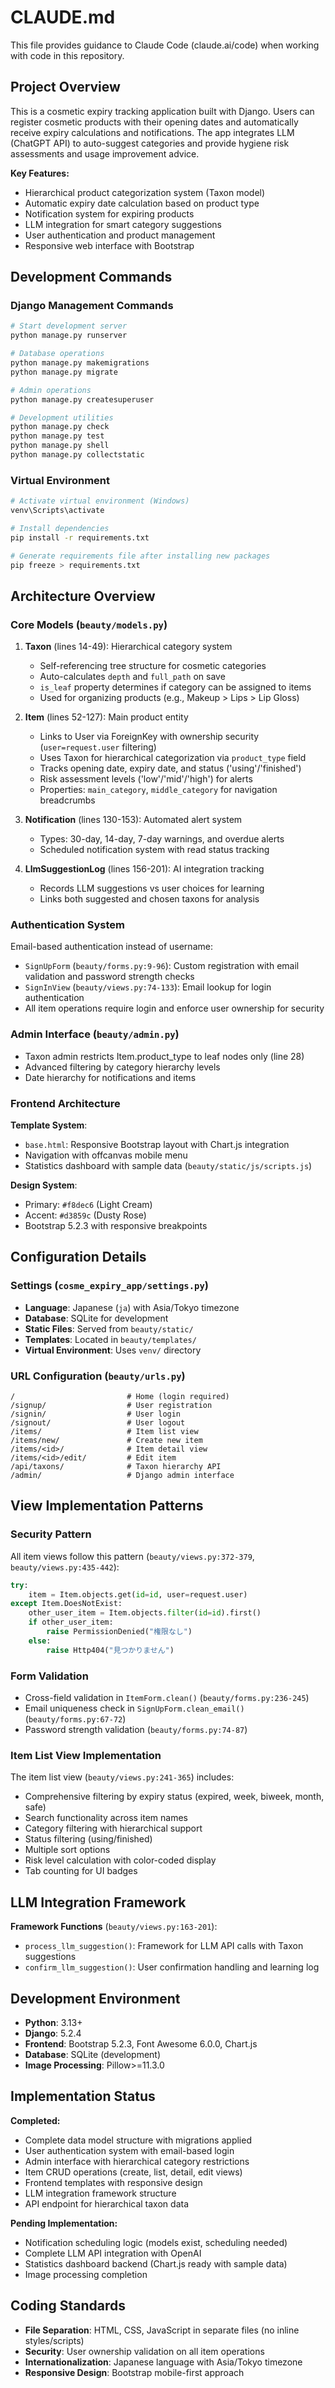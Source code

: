 # CLAUDE.md

This file provides guidance to Claude Code (claude.ai/code) when working with code in this repository.

## Project Overview

This is a cosmetic expiry tracking application built with Django. Users can register cosmetic products with their opening dates and automatically receive expiry calculations and notifications. The app integrates LLM (ChatGPT API) to auto-suggest categories and provide hygiene risk assessments and usage improvement advice.

**Key Features:**
- Hierarchical product categorization system (Taxon model)
- Automatic expiry date calculation based on product type
- Notification system for expiring products
- LLM integration for smart category suggestions
- User authentication and product management
- Responsive web interface with Bootstrap

## Development Commands

### Django Management Commands

```bash
# Start development server
python manage.py runserver

# Database operations
python manage.py makemigrations
python manage.py migrate

# Admin operations
python manage.py createsuperuser

# Development utilities
python manage.py check
python manage.py test
python manage.py shell
python manage.py collectstatic
```

### Virtual Environment

```bash
# Activate virtual environment (Windows)
venv\Scripts\activate

# Install dependencies
pip install -r requirements.txt

# Generate requirements file after installing new packages
pip freeze > requirements.txt
```

## Architecture Overview

### Core Models (`beauty/models.py`)

1. **Taxon** (lines 14-49): Hierarchical category system
   - Self-referencing tree structure for cosmetic categories
   - Auto-calculates `depth` and `full_path` on save
   - `is_leaf` property determines if category can be assigned to items
   - Used for organizing products (e.g., Makeup > Lips > Lip Gloss)

2. **Item** (lines 52-127): Main product entity
   - Links to User via ForeignKey with ownership security (`user=request.user` filtering)
   - Uses Taxon for hierarchical categorization via `product_type` field
   - Tracks opening date, expiry date, and status ('using'/'finished')
   - Risk assessment levels ('low'/'mid'/'high') for alerts
   - Properties: `main_category`, `middle_category` for navigation breadcrumbs

3. **Notification** (lines 130-153): Automated alert system
   - Types: 30-day, 14-day, 7-day warnings, and overdue alerts
   - Scheduled notification system with read status tracking

4. **LlmSuggestionLog** (lines 156-201): AI integration tracking
   - Records LLM suggestions vs user choices for learning
   - Links both suggested and chosen taxons for analysis

### Authentication System

Email-based authentication instead of username:
- `SignUpForm` (`beauty/forms.py:9-96`): Custom registration with email validation and password strength checks
- `SignInView` (`beauty/views.py:74-133`): Email lookup for login authentication
- All item operations require login and enforce user ownership for security

### Admin Interface (`beauty/admin.py`)

- Taxon admin restricts Item.product_type to leaf nodes only (line 28)
- Advanced filtering by category hierarchy levels
- Date hierarchy for notifications and items

### Frontend Architecture

**Template System**:
- `base.html`: Responsive Bootstrap layout with Chart.js integration
- Navigation with offcanvas mobile menu
- Statistics dashboard with sample data (`beauty/static/js/scripts.js`)

**Design System**:
- Primary: `#f8dec6` (Light Cream)
- Accent: `#d3859c` (Dusty Rose)
- Bootstrap 5.2.3 with responsive breakpoints

## Configuration Details

### Settings (`cosme_expiry_app/settings.py`)

- **Language**: Japanese (`ja`) with Asia/Tokyo timezone
- **Database**: SQLite for development
- **Static Files**: Served from `beauty/static/`
- **Templates**: Located in `beauty/templates/`
- **Virtual Environment**: Uses `venv/` directory

### URL Configuration (`beauty/urls.py`)

```
/                         # Home (login required)
/signup/                  # User registration  
/signin/                  # User login
/signout/                 # User logout
/items/                   # Item list view
/items/new/               # Create new item
/items/<id>/              # Item detail view
/items/<id>/edit/         # Edit item
/api/taxons/              # Taxon hierarchy API
/admin/                   # Django admin interface
```

## View Implementation Patterns

### Security Pattern
All item views follow this pattern (`beauty/views.py:372-379`, `beauty/views.py:435-442`):
```python
try:
    item = Item.objects.get(id=id, user=request.user)
except Item.DoesNotExist:
    other_user_item = Item.objects.filter(id=id).first()
    if other_user_item:
        raise PermissionDenied("権限なし")
    else:
        raise Http404("見つかりません")
```

### Form Validation
- Cross-field validation in `ItemForm.clean()` (`beauty/forms.py:236-245`)
- Email uniqueness check in `SignUpForm.clean_email()` (`beauty/forms.py:67-72`)
- Password strength validation (`beauty/forms.py:74-87`)

### Item List View Implementation
The item list view (`beauty/views.py:241-365`) includes:
- Comprehensive filtering by expiry status (expired, week, biweek, month, safe)
- Search functionality across item names
- Category filtering with hierarchical support
- Status filtering (using/finished)
- Multiple sort options
- Risk level calculation with color-coded display
- Tab counting for UI badges

## LLM Integration Framework

**Framework Functions** (`beauty/views.py:163-201`):
- `process_llm_suggestion()`: Framework for LLM API calls with Taxon suggestions
- `confirm_llm_suggestion()`: User confirmation handling and learning log

## Development Environment

- **Python**: 3.13+
- **Django**: 5.2.4
- **Frontend**: Bootstrap 5.2.3, Font Awesome 6.0.0, Chart.js
- **Database**: SQLite (development)
- **Image Processing**: Pillow>=11.3.0

## Implementation Status

**Completed:**
- Complete data model structure with migrations applied
- User authentication system with email-based login
- Admin interface with hierarchical category restrictions
- Item CRUD operations (create, list, detail, edit views)
- Frontend templates with responsive design
- LLM integration framework structure
- API endpoint for hierarchical taxon data

**Pending Implementation:**
- Notification scheduling logic (models exist, scheduling needed)
- Complete LLM API integration with OpenAI
- Statistics dashboard backend (Chart.js ready with sample data)
- Image processing completion

## Coding Standards

- **File Separation**: HTML, CSS, JavaScript in separate files (no inline styles/scripts)
- **Security**: User ownership validation on all item operations
- **Internationalization**: Japanese language with Asia/Tokyo timezone
- **Responsive Design**: Bootstrap mobile-first approach